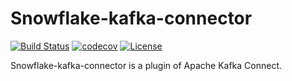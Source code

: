 # Snowflake-kafka-connector

[![Build Status](https://travis-ci.org/snowflakedb/snowflake-kafka-connector.svg?branch=master)](https://travis-ci.org/snowflakedb/snowflake-kafka-connector)
[![codecov](https://codecov.io/gh/snowflakedb/snowflake-kafka-connector/branch/master/graph/badge.svg)](https://codecov.io/gh/snowflakedb/snowflake-kafka-connector)
[![License](http://img.shields.io/:license-Apache%202-brightgreen.svg)](http://www.apache.org/licenses/LICENSE-2.0.txt)

Snowflake-kafka-connector is a plugin of Apache Kafka Connect.
